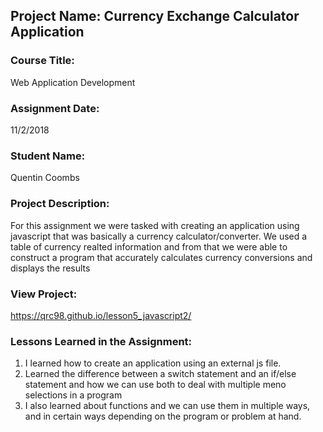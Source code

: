 ## Project Name:  Currency Exchange Calculator Application

### Course Title:
Web Application Development

### Assignment Date:  
11/2/2018

### Student Name:  
Quentin Coombs 
### Project Description:
For this assignment we were tasked with creating an application using javascript that was basically a currency calculator/converter. We used a table of currency realted information and from that we were able to construct a program that accurately calculates currency conversions and displays the results

### View Project:

https://qrc98.github.io/lesson5_javascript2/

### Lessons Learned in the Assignment:
1. I learned how to create an application using an external js file.
2. Learned the difference between a switch statement and an if/else statement and how we can use both to deal with multiple meno selections in a program 
3. I also learned about functions and we can use them in multiple ways, and in certain ways depending on the program or problem at hand.

